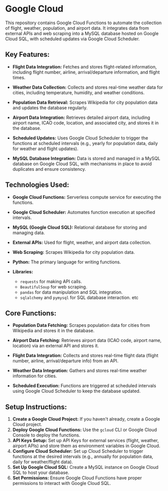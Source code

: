 # Google Cloud

This repository contains Google Cloud Functions to automate the collection of flight, weather, population, and airport data. It integrates data from external APIs and web scraping into a MySQL database hosted on Google Cloud SQL, with scheduled updates via Google Cloud Scheduler.

## Key Features:

- **Flight Data Integration:** Fetches and stores flight-related information, including flight number, airline, arrival/departure information, and flight times.
  
- **Weather Data Collection:** Collects and stores real-time weather data for cities, including temperature, humidity, and weather conditions.
  
- **Population Data Retrieval:** Scrapes Wikipedia for city population data and updates the database regularly.
  
- **Airport Data Integration:** Retrieves detailed airport data, including airport name, ICAO code, location, and associated city, and stores it in the database.
  
- **Scheduled Updates:** Uses Google Cloud Scheduler to trigger the functions at scheduled intervals (e.g., yearly for population data, daily for weather and flight updates).

- **MySQL Database Integration:** Data is stored and managed in a MySQL database on Google Cloud SQL, with mechanisms in place to avoid duplicates and ensure consistency.

## Technologies Used:

- **Google Cloud Functions:** Serverless compute service for executing the functions.
  
- **Google Cloud Scheduler:** Automates function execution at specified intervals.
  
- **MySQL (Google Cloud SQL):** Relational database for storing and managing data.

- **External APIs:** Used for flight, weather, and airport data collection.
  
- **Web Scraping:** Scrapes Wikipedia for city population data.
  
- **Python:** The primary language for writing functions.

- **Libraries:**
  - `requests` for making API calls.
  - `BeautifulSoup` for web scraping.
  - `pandas` for data manipulation and SQL integration.
  - `sqlalchemy` and `pymysql` for SQL database interaction. etc

## Core Functions:

- **Population Data Fetching:** Scrapes population data for cities from Wikipedia and stores it in the database.
  
- **Airport Data Fetching:** Retrieves airport data (ICAO code, airport name, location) via an external API and stores it.
  
- **Flight Data Integration:** Collects and stores real-time flight data (flight number, airline, arrival/departure info) from an API.
  
- **Weather Data Integration:** Gathers and stores real-time weather information for cities.
  
- **Scheduled Execution:** Functions are triggered at scheduled intervals using Google Cloud Scheduler to keep the database updated.

## Setup Instructions:

1. **Create a Google Cloud Project:** If you haven't already, create a Google Cloud project.
2. **Deploy Google Cloud Functions:** Use the `gcloud` CLI or Google Cloud Console to deploy the functions.
3. **API Keys Setup:** Set up API Keys for external services (flight, weather, airport APIs) and store them as environment variables in Google Cloud.
4. **Configure Cloud Scheduler:** Set up Cloud Scheduler to trigger functions at the desired intervals (e.g., annually for population data, daily for weather/flight data).
5. **Set Up Google Cloud SQL:** Create a MySQL instance on Google Cloud SQL to host your database.
6. **Set Permissions:** Ensure Google Cloud Functions have proper permissions to interact with Google Cloud SQL.

